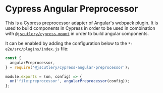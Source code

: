 # Cypress Angular Preprocessor

This is a Cypress preprocessor adapter of Angular's webpack plugin.
It is used to build components in Cypress in order to be used in combination with [`@jscutlery/cypress-mount`](https://github.com/jscutlery/test-utils/tree/main/packages/cypress-mount) in order to build angular components.

It can be enabled by adding the configuration below to the `*-e2e/src/plugins/index.js` file:

```ts
const {
  angularPreprocessor,
} = require('@jscutlery/cypress-angular-preprocessor');

module.exports = (on, config) => {
  on('file:preprocessor', angularPreprocessor(config));
};
```

